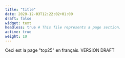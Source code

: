 ```yaml
---
title: "title"
date: 2020-12-03T12:22:02+01:00
draft: false
widget: text
headless: true # This file represents a page section.
active: true
weight: 10
---
```


Ceci est la page "top25" en français. VERSION DRAFT
